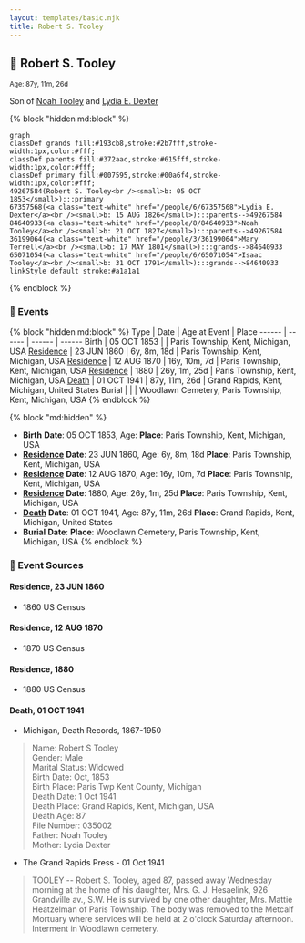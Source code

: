 ```yaml
---
layout: templates/basic.njk
title: Robert S. Tooley
---
```

## 🔵 Robert S. Tooley
<small>Age: 87y, 11m, 26d</small>

Son of [Noah Tooley](/people/8/84640933) and [Lydia E. Dexter](/people/6/67357568)

{% block "hidden md:block" %}
```mermaid
graph
classDef grands fill:#193cb8,stroke:#2b7fff,stroke-width:1px,color:#fff;
classDef parents fill:#372aac,stroke:#615fff,stroke-width:1px,color:#fff;
classDef primary fill:#007595,stroke:#00a6f4,stroke-width:1px,color:#fff;
49267584(Robert S. Tooley<br /><small>b: 05 OCT 1853</small>):::primary
67357568(<a class="text-white" href="/people/6/67357568">Lydia E. Dexter</a><br /><small>b: 15 AUG 1826</small>):::parents-->49267584
84640933(<a class="text-white" href="/people/8/84640933">Noah Tooley</a><br /><small>b: 21 OCT 1827</small>):::parents-->49267584
36199064(<a class="text-white" href="/people/3/36199064">Mary Terrell</a><br /><small>b: 17 MAY 1801</small>):::grands-->84640933
65071054(<a class="text-white" href="/people/6/65071054">Isaac Tooley</a><br /><small>b: 31 OCT 1791</small>):::grands-->84640933
linkStyle default stroke:#a1a1a1
```
{% endblock %}

### 📆 Events

{% block "hidden md:block" %}
Type | Date | Age at Event | Place
------ | ------ | ------ | ------
Birth | 05 OCT 1853 |  | Paris Township, Kent, Michigan, USA
[Residence](#event-event-0) | 23 JUN 1860 | 6y, 8m, 18d | Paris Township, Kent, Michigan, USA
[Residence](#event-event-1) | 12 AUG 1870 | 16y, 10m, 7d | Paris Township, Kent, Michigan, USA
[Residence](#event-event-2) | 1880 | 26y, 1m, 25d | Paris Township, Kent, Michigan, USA
[Death](#event-event-6) | 01 OCT 1941 | 87y, 11m, 26d | Grand Rapids, Kent, Michigan, United States
Burial |  |  | Woodlawn Cemetery, Paris Township, Kent, Michigan, USA
{% endblock %}

{% block "md:hidden" %}
- **Birth**
**Date**: 05 OCT 1853, Age:
**Place**: Paris Township, Kent, Michigan, USA
- **[Residence](#event-event-0)**
**Date**: 23 JUN 1860, Age: 6y, 8m, 18d
**Place**: Paris Township, Kent, Michigan, USA
- **[Residence](#event-event-1)**
**Date**: 12 AUG 1870, Age: 16y, 10m, 7d
**Place**: Paris Township, Kent, Michigan, USA
- **[Residence](#event-event-2)**
**Date**: 1880, Age: 26y, 1m, 25d
**Place**: Paris Township, Kent, Michigan, USA
- **[Death](#event-event-6)**
**Date**: 01 OCT 1941, Age: 87y, 11m, 26d
**Place**: Grand Rapids, Kent, Michigan, United States
- **Burial**
**Date**:
**Place**: Woodlawn Cemetery, Paris Township, Kent, Michigan, USA
{% endblock %}

### 📰 Event Sources

#### <a id="event-event-0"></a> Residence, 23 JUN 1860
* 1860 US Census

#### <a id="event-event-1"></a> Residence, 12 AUG 1870
* 1870 US Census

#### <a id="event-event-2"></a> Residence, 1880
* 1880 US Census

#### <a id="event-event-6"></a> Death, 01 OCT 1941
* Michigan, Death Records, 1867-1950
>   
  > Name: Robert S Tooley  
  > Gender: Male  
  > Marital Status: Widowed  
  > Birth Date: Oct, 1853  
  > Birth Place: Paris Twp Kent County, Michigan  
  > Death Date: 1 Oct 1941  
  > Death Place: Grand Rapids, Kent, Michigan, USA  
  > Death Age: 87  
  > File Number: 035002  
  > Father: Noah Tooley  
  > Mother: Lydia Dexter
* The Grand Rapids Press  - 01 Oct 1941
>   
  > TOOLEY -- Robert S. Tooley, aged 87, passed away Wednesday morning at the home of his daughter, Mrs. G. J. Hesaelink, 926 Grandville av., S.W. He is survived by one other daughter, Mrs. Mattie Heatzelman of Paris Township. The body was removed to the Metcalf Mortuary where services will be held at 2 o'clock Saturday afternoon. Interment in Woodlawn cemetery.
